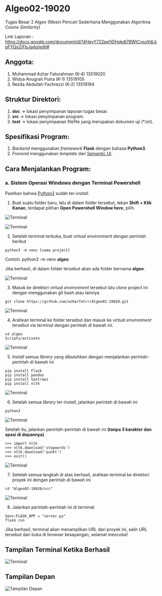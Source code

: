 # Algeo02-19020
Tugas Besar 2 Algeo (Mesin Pencari Sederhana Menggunakan Algoritma *Cosine Similarity*)

Link Laporan :
https://docs.google.com/document/d/14HeyY722pe1jDHskdt7BWtCvsoYdLkpFYQoZiFbJgdg/edit#

## Anggota:
1. Muhammad Azhar Faturahman (K-4) 13519020
2. Widya Anugrah Putra (K-1) 13519105
3. Rezda Abdullah Fachrezzi (K-2) 13519194

## Struktur Direktori:
1. **doc** -> lokasi penyimpanan laporan tugas besar.
2. **src** -> lokasi penyimpanan program.
3. **test** -> lokasi penyimpanan filefile yang merupakan dokumen uji (\*.txt).

## Spesifikasi Program:
1. *Backend* menggunakan *framework* **Flask** dengan bahasa **Python3**.
2. *Fronend* menggunakan *template* dari [Semantic UI](https://semantic-ui.com).

## Cara Menjalankan Program:

### a. Sistem Operasi Windows dengan Terminal Powershell

Pastikan bahwa [Python3](https://www.python.org/download/releases/3.0/) sudah ter-*install*.

1. Buat suatu folder baru, lalu di dalam folder tersebut, tekan **Shift + Klik Kanan**, terdapat pilihan **Open Powershell Window here**, pilih.

![Terminal](https://image.prntscr.com/image/IQzjuc0rQlm4ouwlWdv5Ew.png)

![Terminal](https://image.prntscr.com/image/f7qbe7TPQkCyxR2mplRbDQ.png)

2. Setelah terminal terbuka, buat *virtual environment* dengan perintah berikut
```
python3 -m venv [nama project]
```
Contoh: python3 -m venv **algeo**

Jika berhasil, di dalam folder tersebut akan ada folder bernama **algeo**.

![Terminal](https://image.prntscr.com/image/T0qEB9ZmTjahFSiJeDSO0g.png)

3. Masuk ke direktori *virtual environment* tersebut lalu *clone* project ini dengan menggunakan git bash atau lainnya
``` 
git clone https://github.com/azharfatrr/Algeo02-19020.git
```

![Terminal](https://image.prntscr.com/image/N8oGUWazTwiiVgOrF-eBZA.png)

4. Arahkan terminal ke folder tersebut dan masuk ke *virtual environment* tersebut via terminal dengan perintah di bawah ini.
```
cd algeo
Scripts/activate
```

![Terminal](https://image.prntscr.com/image/kxNU43EyQFKY0NBXS7FRNw.png)

5. *Install* semua *library* yang dibutuhkan dengan menjalankan perintah-perintah di bawah ini
```
pip install Flask
pip install pandas
pip install Sastrawi
pip install nltk
```

![Terminal](https://image.prntscr.com/image/3mQFKx5gTuubHBsPrSEGyg.png)

6. Setelah semua *library* ter-*install*, jalankan perintah di bawah ini
```
python3
```

![Terminal](https://image.prntscr.com/image/pFOS7A6BR0yYjpeC-OgV7w.png)

Setelah itu, jalankan perintah-perintah di bawah ini **(tanpa 3 karakter dan spasi di depannya)**.
```
>>> import nltk
>>> nltk.download('stopwords')
>>> nltk.download('punkt')
>>> exit()
```

![Terminal](https://image.prntscr.com/image/VERmkR_YS_e4gnWe8e-2fQ.png)

7. Setelah semua langkah di atas berhasil, arahkan terminal ke direktori proyek ini dengan perintah di bawah ini
```
cd "Algeo02-19020/src"
```

![Terminal](https://image.prntscr.com/image/fhMgAwLxQAGMbjg5FGqgtQ.png)

8. Jalankan perintah-perintah ini di terminal
```
$env:FLASK_APP = "server.py"
flask run
```

Jika berhasil, terminal akan menampilkan URL dari proyek ini, salin URL tersebut dan buka di browser kesayangan, selamat mencoba!

## Tampilan Terminal Ketika Berhasil

![Terminal](https://image.prntscr.com/image/VPo9QamSRx2eCrN10dg-rQ.png)

## Tampilan Depan

![Tampilan Depan](https://image.prntscr.com/image/YSA5H7fYQBevsha5eRpsdg.pngg)
